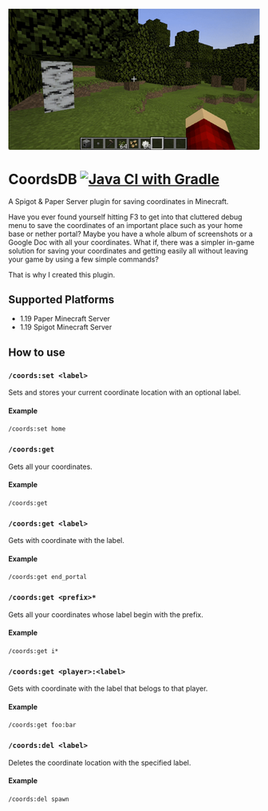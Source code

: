![demo.gif](docs/demo.gif)

# CoordsDB [![Java CI with Gradle](https://github.com/mxtt-mmxix/CoordsDB/actions/workflows/gradle.yml/badge.svg)](https://github.com/mxtt-mmxix/CoordsDB/actions/workflows/gradle.yml)
A Spigot & Paper Server plugin for saving coordinates in Minecraft.

Have you ever found yourself hitting F3 to get into that cluttered debug menu to save the coordinates of an important place such as your home base or nether portal? Maybe you have a whole album of screenshots or a Google Doc with all your coordinates. What if, there was a simpler in-game solution for saving your coordinates and getting easily all without leaving your game by using a few simple commands? 

That is why I created this plugin.

## Supported Platforms
- 1.19 Paper Minecraft Server
- 1.19 Spigot Minecraft Server

## How to use
### `/coords:set <label>` 
Sets and stores your current coordinate location with an optional label. 
#### Example
`/coords:set home` 

### `/coords:get` 
Gets all your coordinates.
#### Example
`/coords:get` 

### `/coords:get <label>` 
Gets with coordinate with the label.
#### Example
`/coords:get end_portal` 

### `/coords:get <prefix>*` 
Gets all your coordinates whose label begin with the prefix.
#### Example
`/coords:get i*` 

### `/coords:get <player>:<label>` 
Gets with coordinate with the label that belogs to that player.
#### Example
`/coords:get foo:bar` 

### `/coords:del <label>` 
Deletes the coordinate location with the specified label.
#### Example
`/coords:del spawn` 
